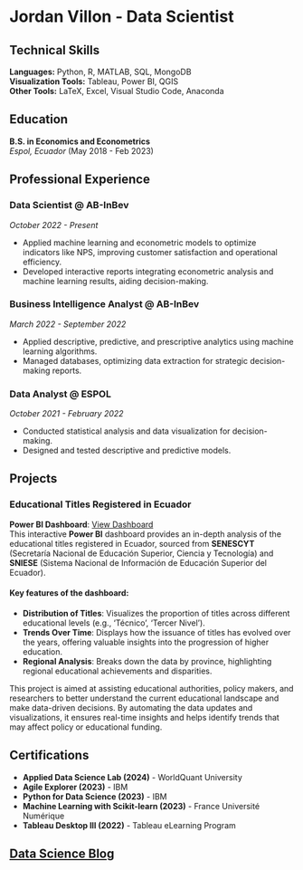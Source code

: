 # Jordan Villon - Data Scientist

## Technical Skills
**Languages:** Python, R, MATLAB, SQL, MongoDB  
**Visualization Tools:** Tableau, Power BI, QGIS  
**Other Tools:** LaTeX, Excel, Visual Studio Code, Anaconda  

## Education
**B.S. in Economics and Econometrics**  
_Espol, Ecuador_ (May 2018 - Feb 2023)

## Professional Experience
### Data Scientist @ AB-InBev  
_October 2022 - Present_  
- Applied machine learning and econometric models to optimize indicators like NPS, improving customer satisfaction and operational efficiency.
- Developed interactive reports integrating econometric analysis and machine learning results, aiding decision-making.

### Business Intelligence Analyst @ AB-InBev  
_March 2022 - September 2022_  
- Applied descriptive, predictive, and prescriptive analytics using machine learning algorithms.
- Managed databases, optimizing data extraction for strategic decision-making reports.

### Data Analyst @ ESPOL  
_October 2021 - February 2022_  
- Conducted statistical analysis and data visualization for decision-making.
- Designed and tested descriptive and predictive models.

## Projects
### Educational Titles Registered in Ecuador  
**Power BI Dashboard**: [View Dashboard](https://app.powerbi.com/view?r=eyJrIjoiNTQxYTk2ZTktYWEzZS00OWI3LTg3YzAtZjJmZjBkZDc1YmJiIiwidCI6ImI3YWY4Y2FmLTgzZDgtNDY0NC04NWFlLTMxN2M1NDUyMjNjMSIsImMiOjR9)  
This interactive **Power BI** dashboard provides an in-depth analysis of the educational titles registered in Ecuador, sourced from **SENESCYT** (Secretaría Nacional de Educación Superior, Ciencia y Tecnología) and **SNIESE** (Sistema Nacional de Información de Educación Superior del Ecuador). 

#### Key features of the dashboard:
- **Distribution of Titles**: Visualizes the proportion of titles across different educational levels (e.g., ‘Técnico’, ‘Tercer Nivel’).
- **Trends Over Time**: Displays how the issuance of titles has evolved over the years, offering valuable insights into the progression of higher education.
- **Regional Analysis**: Breaks down the data by province, highlighting regional educational achievements and disparities.
  
This project is aimed at assisting educational authorities, policy makers, and researchers to better understand the current educational landscape and make data-driven decisions. By automating the data updates and visualizations, it ensures real-time insights and helps identify trends that may affect policy or educational funding.

## Certifications
- **Applied Data Science Lab (2024)** - WorldQuant University  
- **Agile Explorer (2023)** - IBM  
- **Python for Data Science (2023)** - IBM  
- **Machine Learning with Scikit-learn (2023)** - France Université Numérique  
- **Tableau Desktop III (2022)** - Tableau eLearning Program  

## [Data Science Blog](https://jordanvillon.medium.com/)

